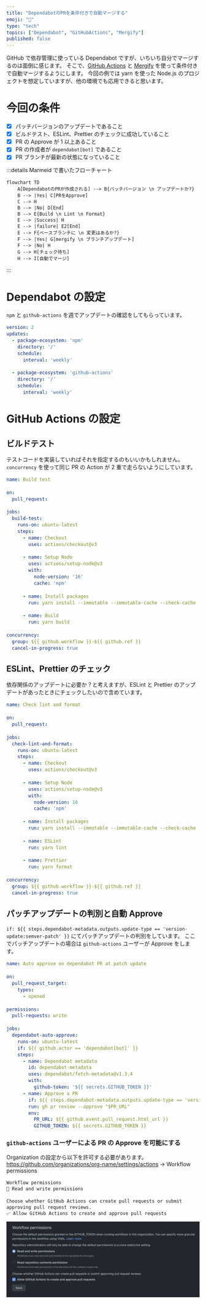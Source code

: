 ```yaml
---
title: "DependabotのPRを条件付きで自動マージする"
emoji: "🤖"
type: "tech"
topics: ["Dependabot", "GitHubActions", "Mergify"]
published: false
---
```


GitHub で依存管理に使っている Dependabot ですが、いちいち自分でマージするのは面倒に感じます。
そこで、[GitHub Actions](https://github.co.jp/features/actions) と [Mergify](https://docs.mergify.com/) を使って条件付きで自動マージするようにします。
今回の例では yarn を使った Node.js のプロジェクトを想定していますが、他の環境でも応用できると思います。

# 今回の条件

- [x] パッチバージョンのアップデートであること
- [x] ビルドテスト、ESLint、Prettier のチェックに成功していること
- [x] PR の Approve が 1 以上あること
- [x] PR の作成者が `dependabot[bot]` であること
- [x] PR ブランチが最新の状態になっていること

:::details Marmeid で書いたフローチャート

```mermaid
flowchart TD
    A[DependabotのPRが作成される] --> B{パッチバージョン \n アップデートか?}
    B --> |Yes| C[PRをApprove]
    C --> H
    B --> |No| D[End]
    B --> E{Build \n Lint \n Format}
    E --> |Success| H
    E --> |failure| E2[End]
    E --> F{ベースブランチに \n 変更はあるか?}
    F --> |Yes| G[mergify \n ブランチアップデート]
    F --> |No| H
    G --> H[チェック待ち]
    H --> I[自動でマージ]
```

:::

# Dependabot の設定

`npm` と `github-actions` を週でアップデートの確認をしてもらっています。

```yml:.github/dependabot.yml
version: 2
updates:
  - package-ecosystem: 'npm'
    directory: '/'
    schedule:
      interval: 'weekly'

  - package-ecosystem: 'github-actions'
    directory: '/'
    schedule:
      interval: 'weekly'
```

# GitHub Actions の設定

## ビルドテスト

テストコードを実装していればそれを指定するのもいいかもしれません。
`concurrency` を使って同じ PR の Action が 2 重で走らないようにしています。

```yml:.github/build.yml
name: Build test

on:
  pull_request:

jobs:
  build-test:
    runs-on: ubuntu-latest
    steps:
      - name: Checkout
        uses: actions/checkout@v3

      - name: Setup Node
        uses: actions/setup-node@v3
        with:
          node-version: '16'
          cache: 'npm'

      - name: Install packages
        run: yarn install --immutable --immutable-cache --check-cache

      - name: Build
        run: yarn build

concurrency:
  group: ${{ github.workflow }}-${{ github.ref }}
  cancel-in-progress: true
```

## ESLint、Prettier のチェック

依存関係のアップデートに必要か？と考えますが、ESLint と Prettier のアップデートがあったときにチェックしたいので含めています。

```yml:.github/check.yml
name: Check lint and format

on:
  pull_request:

jobs:
  check-lint-and-format:
    runs-on: ubuntu-latest
    steps:
      - name: Checkout
        uses: actions/checkout@v3

      - name: Setup Node
        uses: actions/setup-node@v3
        with:
          node-version: 16
          cache: 'npm'

      - name: Install packages
        run: yarn install --immutable --immutable-cache --check-cache

      - name: ESLint
        run: yarn lint

      - name: Prettier
        run: yarn format

concurrency:
  group: ${{ github.workflow }}-${{ github.ref }}
  cancel-in-progress: true
```

## パッチアップデートの判別と自動 Approve

`if: ${{ steps.dependabot-metadata.outputs.update-type == 'version-update:semver-patch' }}` にてパッチアップデートの判別をしています。
ここでパッチアップデートの場合は `github-actions` ユーザーが Approve をします。

```yml:.github/dependabot-auto-approve.yml
name: Auto approve on dependabot PR at patch update

on:
  pull_request_target:
    types:
      - opened

permissions:
  pull-requests: write

jobs:
  dependabot-auto-approve:
    runs-on: ubuntu-latest
    if: ${{ github.actor == 'dependabot[bot]' }}
    steps:
      - name: Dependabot metadata
        id: dependabot-metadata
        uses: dependabot/fetch-metadata@v1.3.4
        with:
          github-token: '${{ secrets.GITHUB_TOKEN }}'
      - name: Approve a PR
        if: ${{ steps.dependabot-metadata.outputs.update-type == 'version-update:semver-patch' }}
        run: gh pr review --approve "$PR_URL"
        env:
          PR_URL: ${{ github.event.pull_request.html_url }}
          GITHUB_TOKEN: ${{ secrets.GITHUB_TOKEN }}
```

### `github-actions` ユーザーによる PR の Approve を可能にする

Organization の設定から以下を許可する必要があります。
<https://github.com/organizations/org-name/settings/actions> → Workflow permissions

```text
Workflow permissions
🔘 Read and write permissions

Choose whether GitHub Actions can create pull requests or submit approving pull request reviews.
✅ Allow GitHub Actions to create and approve pull requests
```

![Workflow permissions](/images/dependabot-auto-merge/workflow-permissions.png)
